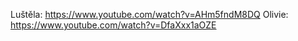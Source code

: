 Luštěla: https://www.youtube.com/watch?v=AHm5fndM8DQ
Olivie: https://www.youtube.com/watch?v=DfaXxx1aOZE
